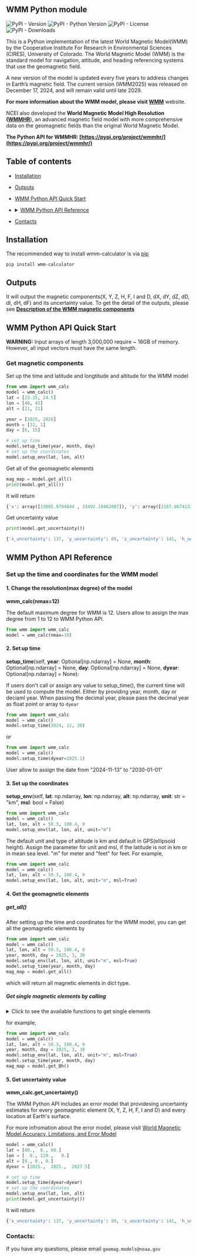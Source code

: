 

## WMM Python module

![PyPI - Version](https://img.shields.io/pypi/v/wmm-calculator)
![PyPI - Python Version](https://img.shields.io/pypi/pyversions/wmm-calculator)
![PyPI - License](https://img.shields.io/pypi/l/wmm-calculator)
![PyPI - Downloads](https://img.shields.io/pypi/dm/wmm-calculator)

This is a Python implementation of the latest World Magnetic Model(WMM) by the Cooperative Institute For Research in Environmental Sciences (CIRES), University of Colorado.
The World Magnetic Model (WMM) is the standard model for navigation, attitude, and heading referencing systems that use the  geomagnetic field. 

A new version of the model is updated every five years to address changes in Earth’s magnetic field. The current version (WMM2025) was released on December 17, 2024, and will remain valid until late 2029. 

**For more information about the WMM model, please visit [WMM](https://www.ncei.noaa.gov/products/world-magnetic-model)** website.

NCEI also developed the **World Magnetic Model High Resolution ([WMMHR](https://www.ncei.noaa.gov/products/world-magnetic-model-high-resolution)**), an advanced magnetic field model with more comprehensive data on the geomagnetic fields than the original World Magnetic Model.

**The Python API for WMMHR: [https://pypi.org/project/wmmhr/](https://pypi.org/project/wmmhr/)**

## Table of contents
- [Installation](#installation)
- [Outputs](#Output)
- [WMM Python API Quick Start](#WMM-Python-API-Quick-Start)
- <details> <summary><a href="#WMM-Python-API-Reference">WMM Python API Reference</a></summary>
  <ul>
  <li><a href="#1-change-the-resolutionmax-degree-of-the-model">wmm_calc(nmax=12)</a></li>
  <li><a href="#2-set-up-time-">wmm_calc.setup_time</a></li>
  <li><a href="#3-set-up-the-coordinates">wmm_calc.setup_env</a></li>
  <li><a href="#5-get-uncertainty-value">wmm_calc.get_uncertainty</a></li>
  
  <li><details><summary><a href="#4-get-the-geomagnetic-elements">Get magnetic elements </a></summary>
      <nav>
     <ul>
     <li><a href="#get_all">wmm_calc.get_all() </a></li>
     <li><a href="#get-single-magnetic-elements-by-calling-">wmm_calc.get_Bx() </a></li>
     <li><a href="#get-single-magnetic-elements-by-calling-">wmm_calc.get_By() </a></li>
     <li><a href="#get-single-magnetic-elements-by-calling-">wmm_calc.get_Bz() </a></li>
     <li><a href="#get-single-magnetic-elements-by-calling-">wmm_calc.get_Bh() </a></li>
     <li><a href="#get-single-magnetic-elements-by-calling-">wmm_calc.get_Bf() </a></li>
     <li><a href="#get-single-magnetic-elements-by-calling-">wmm_calc.get_Bdec() </a></li>
     <li><a href="#get-single-magnetic-elements-by-calling-">wmm_calc.get_Binc() </a></li>
    
     <li><a href="#get-single-magnetic-elements-by-calling-">wmm_calc.get_dBx() </a></li>
     <li><a href="#get-single-magnetic-elements-by-calling-">wmm_calc.get_dBy() </a></li>
     <li><a href="#get-single-magnetic-elements-by-calling-">wmm_calc.get_dBz() </a></li>
     <li><a href="#get-single-magnetic-elements-by-calling-">wmm_calc.get_dBh() </a></li>
     <li><a href="#get-single-magnetic-elements-by-calling-">wmm_calc.get_dBf() </a></li>
     <li><a href="#get-single-magnetic-elements-by-calling-">wmm_calc.get_dBdec() </a></li>
     <li><a href="#get-single-magnetic-elements-by-calling-">wmm_calc.get_dBinc() </a></li>
    </ul>
  </ul>
  </nav>
  </details></li>
  </details>
- [Contacts](#Contacts)

## Installation

The recommended way to install wmm-calculator is via [pip](https://pip.pypa.io/en/stable/)

```
pip install wmm-calculator 
```

## Outputs

It will output the magnetic components(X, Y, Z, H, F, I and D, dX, dY, dZ, dD, dI, dH, dF) and its uncertainty value. To get the detail of the outputs, please see **[Description of the WMM magnetic components](https://github.com/CIRES-Geomagnetism/wmm/blob/check_nmax/description.md)**

## WMM Python API Quick Start

**WARNING:** Input arrays of length 3,000,000 require ~ 16GB of memory. However, all input vectors must have the same length. 

### Get magnetic components
Set up the time and latitude and longtitude and altitude for the WMM model

```python
from wmm import wmm_calc
model = wmm_calc()
lat = [23.35, 24.5]
lon = [40, 45]
alt = [21, 21]

year = [2025, 2026]
month = [12, 1]
day = [6, 15]

# set up time
model.setup_time(year, month, day)
# set up the coordinates
model.setup_env(lat, lon, alt)
```

Get all of the geomagnetic elements

```python
mag_map = model.get_all()
print(model.get_all())
```
It will return 

```python
{'x': array([33805.9794844 , 33492.10462007]), 'y': array([2167.06741335, 1899.8602046 ]), 'z': array([23844.95317237, 26150.62563705]), 'h': array([33875.36612457, 33545.94671013]), 'f': array([41426.10555998, 42534.52435243]), 'dec': array([3.6678175, 3.2466589]), 'inc': array([35.14180823, 37.93807267]), 'dx': array([ 9.91215814, 14.60583551]), 'dy': array([-2.63505666, -4.26437959]), 'dz': array([40.35078867, 34.39738965]), 'dh': array([ 9.72328589, 14.34088148]), 'df': array([31.17702034, 32.45814375]), 'ddec': array([-0.00552022, -0.00868461]), 'dinc': array([0.03789554, 0.02466632])}
```

Get uncertainty value

```python
print(model.get_uncertainty())
```

```python
{'x_uncertainty': 137, 'y_uncertainty': 89, 'z_uncertainty': 141, 'h_uncertainty': 133, 'f_uncertainty': 138, 'declination_uncertainty': array([7.67519380e-06, 7.75056379e-06]), 'inclination_uncertainty': 0.2}
```

## WMM Python API Reference

### Set up the time and coordinates for the WMM model

#### 1. Change the resolution(max degree) of the model

**wmm_calc(nmax=12)**

The default maximum degree for WMM is 12. Users allow to assign the max degree from 1 to 12 to WMM Python API.
```python
from wmm import wmm_calc
model = wmm_calc(nmax=10)
```


#### 2. Set up time 

**setup_time**(self, **year**: Optional[np.ndarray] = None, **month**: Optional[np.ndarray] = None, **day**: Optional[np.ndarray] = None,
                   **dyear**: Optional[np.ndarray] = None):

If users don't call or assign any value to setup_time(), the current time will be used to compute the model.
Either by providing year, month, day or deciaml year. When passing the decimal year, please pass the decimal year as float point or array to `dyear`
```python
from wmm import wmm_calc
model = wmm_calc()
model.setup_time(2024, 12, 30)
```
or 
```python
from wmm import wmm_calc
model = wmm_calc()
model.setup_time(dyear=2025.1)
```

User allow to assign the date from "2024-11-13" to "2030-01-01"

#### 3. Set up the coordinates

**setup_env**(self, **lat**: np.ndarray, **lon**: np.ndarray, **alt**: np.ndarray, **unit**: str = "km", **msl**: bool = False)
```python
from wmm import wmm_calc
model = wmm_calc()
lat, lon, alt = 50.3, 100.4, 0
model.setup_env(lat, lon, alt, unit="m")
```

The default unit and type of altitude is km and default in GPS(ellipsoid height). 
Assign the parameter for unit and msl, if the latitude is not in km or in mean sea level.
"m" for meter and "feet" for feet. For example,
```python
from wmm import wmm_calc
model = wmm_calc()
lat, lon, alt = 50.3, 100.4, 0
model.setup_env(lat, lon, alt, unit="m", msl=True)
```

#### 4. Get the geomagnetic elements


##### get_all()

After setting up the time and coordinates for the WMM model, you can get all the geomagnetic elements by

```python
from wmm import wmm_calc
model = wmm_calc()
lat, lon, alt = 50.3, 100.4, 0
year, month, day = 2025, 3, 30
model.setup_env(lat, lon, alt, unit="m", msl=True)
model.setup_time(year, month, day)
mag_map = model.get_all()
```

which will return all magnetic elements in dict type.

##### Get single magnetic elements by calling 
<details>
<summary>Click to see the available functions to get single elements</summary>
<p>wmm_calc.get_Bx()
  <li>Northward component of the Earth's magnetic field, measured in nanoteslas (nT). </li>
</p>

<p>wmm_calc.get_By()
  <li>Eastward component of the Earth's magnetic field, measured in nanoteslas (nT). </li>
</p>
<p>wmm_calc.get_Bz()
<li>Downward component of the Earth's magnetic field, measured in nanoteslas (nT). </li>
</p>
<p>wmm_calc.get_Bh()
<li>Horizontal intensity of the Earth's magnetic field, measured in nanoteslas (nT).</li>
</p>
<p>wmm_calc.get_Bf()
<li>Total intensity of the Earth's magnetic field, measured in nanoteslas (nT).</li>
</p>
<p>wmm_calc.get_Bdec()
<li>Rate of change of declination over time, measured in degrees per year.</li>
</p>
<p>wmm_calc.get_Binc()
<li>Rate of inclination change over time, measured in degrees per year.</li>
</p>
<p>wmm_calc.get_dBx()
<li>Rate of change of the northward component over time, measured in nanoteslas per year.</li>
</p>
<p>wmm_calc.get_dBy()
<li>Rate of change of the eastward component over time, measured in nanoteslas per year.</li>
</p>
<p>wmm_calc.get_dBz()
<li>Rate of change of the downward component over time, measured in nanoteslas per year.</li>
</p>
<p>wmm_calc.get_dBh()
<li>Rate of change of horizontal intensity over time, measured in nanoteslas per year.</li>
</p>
<p>wmm_calc.get_dBf()
<li>Rate of change of the total intensity over time, measured in nanoteslas per year.</li>
</p>
<p>wmm_calc.get_dBdec()
<li>Rate of change of declination over time, measured in degrees per year.</li>
</p>
<p>wmm_calc.get_dBinc()
<li>Rate of inclination change over time, measured in degrees per year.</li>
</p>
</details>

for example,
```python
from wmm import wmm_calc
model = wmm_calc()
lat, lon, alt = 50.3, 100.4, 0
year, month, day = 2025, 3, 30
model.setup_env(lat, lon, alt, unit="m", msl=True)
model.setup_time(year, month, day)
mag_map = model.get_Bh()
```

#### 5. Get uncertainty value

**wmm_calc.get_uncertainty()**

The WMM Python API includes an error model that providesing uncertainty estimates for every geomagnetic element (X, Y, Z, H, F, I and D) and every location at Earth's surface. 

For more infromation about the error model, please visit [World Magnetic Model Accuracy, Limitations, and Error Model](https://www.ncei.noaa.gov/products/world-magnetic-model/accuracy-limitations-error-model)

```python
model = wmm_calc()
lat = [80.,  0., 80.]
lon = [  0., 120.,   0.]
alt = [0., 0., 0.]
dyear = [2025.,  2025.,  2027.5]

# set up time
model.setup_time(dyear=dyear)
# set up the coordinates
model.setup_env(lat, lon, alt)
print(model.get_uncertainty())

```
It will return
```python
{'x_uncertainty': 137, 'y_uncertainty': 89, 'z_uncertainty': 141, 'h_uncertainty': 133, 'f_uncertainty': 138, 'declination_uncertainty': array([3.98575493e-05, 6.55276509e-06, 3.99539341e-05]), 'inclination_uncertainty': 0.2}

```


### Contacts:
If you have any questions, please email `geomag.models@noaa.gov`